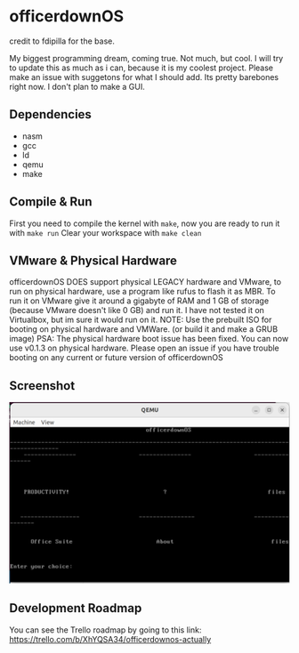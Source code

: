 officerdownOS
==============
credit to fdipilla for the base.


My biggest programming dream, coming true.
Not much, but cool.
I will try to update this as much as i can, because it is my coolest project.
Please make an issue with suggetons for what I should add. Its pretty barebones right now.
I don't plan to make a GUI.

Dependencies
------------

* nasm
* gcc
* ld
* qemu
* make


Compile & Run
-------------

First you need to compile the kernel with `make`, now you are ready to run it with `make run`
Clear your workspace with `make clean`


VMware & Physical Hardware
--------------------------
officerdownOS DOES support physical LEGACY hardware and VMware, 
to run on physical hardware, use a program like rufus to flash 
it as MBR. To run it on VMware give it around a gigabyte of RAM
and 1 GB of storage (because VMware doesn't like 0 GB)
and run it.
I have not tested it on Virtualbox, but im sure it would run 
on it.
NOTE: Use the prebuilt ISO for booting on physical hardware and VMWare.
(or build it and make a GRUB image)
PSA: The physical hardware boot issue has been fixed. You can now use
v0.1.3 on physical hardware. Please open an issue if you have trouble 
booting on any current or future version of officerdownOS


Screenshot
----------

![ScreenShot](/screenshot.png)

Development Roadmap
-------------------
You can see the Trello roadmap by going to this link:
https://trello.com/b/XhYQSA34/officerdownos-actually
